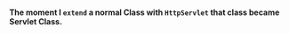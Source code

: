 #### The moment I ```extend``` a normal Class with ```HttpServlet``` that class became Servlet Class.
